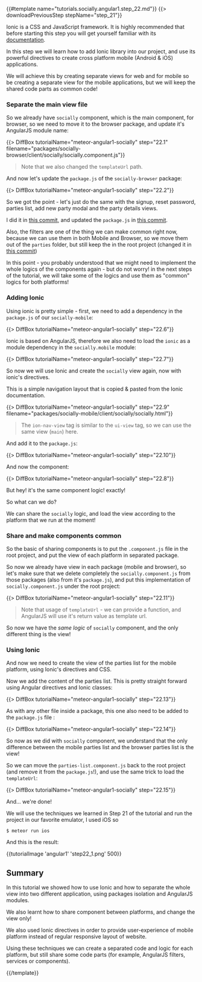 {{#template name="tutorials.socially.angular1.step_22.md"}}
{{> downloadPreviousStep stepName="step_21"}}

Ionic is a CSS and JavaScript framework. It is highly recommended that before starting this step you will get yourself familiar with its [documentation](http://ionicframework.com/docs/).

In this step we will learn how to add Ionic library into our project, and use its powerful directives to create cross platform mobile (Android & iOS) applications. 

We will achieve this by creating separate views for web and for mobile  so be creating a separate view for the mobile applications, but we will keep the shared code parts as common code!

### Separate the main view file

So we already have `socially` component, which is the main component, for browser, so we need to move it to the browser package, and update it's AngularJS module name:

{{> DiffBox tutorialName="meteor-angular1-socially" step="22.1" filename="packages/socially-browser/client/socially/socially.component.js"}}

> Note that we also changed the `templateUrl` path.

And now let's update the `package.js` of the `socially-browser` package:

{{> DiffBox tutorialName="meteor-angular1-socially" step="22.2"}}

So we got the point - let's just do the same with the signup, reset password, parties list, add new party modal and the party details views.

I did it in [this commit](https://github.com/Urigo/meteor-angular-socially/commit/89b159e7e6b42a2540e8886ca6f82f5364ff4f88), and updated the `package.js` in [this commit](https://github.com/Urigo/meteor-angular-socially/commit/f4e927d21fc8fa74f008eec9230f534f9defa7fb).

Also, the filters are one of the thing we can make common right now, because we can use them in both Mobile and Browser, so we move them out of the `parties` folder, but still keep the in the root project (changed it in [this commit](https://github.com/Urigo/meteor-angular-socially/commit/b078a263799e817b7381de516f1ff43559ee7c1b))

In this point - you probably understood that we might need to implement the whole logics of the components again - but do not worry! in the next steps of the tutorial, we will take some of the logics and use them as "common" logics for both platforms!

### Adding Ionic

Using ionic is pretty simple - first, we need to add a dependency in the `package.js` of our `socially-mobile`:

{{> DiffBox tutorialName="meteor-angular1-socially" step="22.6"}}

Ionic is based on AngularJS, therefore we also need to load the `ionic` as a module dependency in the `socially.mobile` module:

{{> DiffBox tutorialName="meteor-angular1-socially" step="22.7"}}

So now we will use Ionic and create the `socially` view again, now with ionic's directives.

This is a simple navigation layout that is copied & pasted from the Ionic documentation.

{{> DiffBox tutorialName="meteor-angular1-socially" step="22.9" filename="packages/socially-mobile/client/socially/socially.html"}}

> The `ion-nav-view` tag is similar to the `ui-view` tag, so we can use the same view (`main`) here.

And add it to the `package.js`:

{{> DiffBox tutorialName="meteor-angular1-socially" step="22.10"}}

And now the component:

{{> DiffBox tutorialName="meteor-angular1-socially" step="22.8"}}

But hey! it's the same component logic! exactly! 

So what can we do? 

We can share the `socially` logic, and load the view according to the platform that we run at the moment!

### Share and make components common

So the basic of sharing components is to put the `.component.js` file in the root project, and put the view of each platform in separated package.

So now we already have view in each package (mobile and browser), so let's make sure that we delete completely the `socially.component.js` from those packages (also from it's `package.js`), and put this implementation of `socially.component.js` under the root project:

{{> DiffBox tutorialName="meteor-angular1-socially" step="22.11"}}

> Note that usage of `templateUrl` - we can provide a function, and AngularJS will use it's return value as template url.

So now we have the *same logic* of `socially` component, and the only different thing is the view!


### Using Ionic

And now we need to create the view of the parties list for the mobile platform, using Ionic's directives and CSS.

Now we add the content of the parties list. This is pretty straight forward using Angular directives and Ionic classes:

{{> DiffBox tutorialName="meteor-angular1-socially" step="22.13"}}

As with any other file inside a package, this one also need to be added to the `package.js` file :

{{> DiffBox tutorialName="meteor-angular1-socially" step="22.14"}}

So now as we did with `socially` component, we understand that the only difference between the mobile parties list and the browser parties list is the view!

So we can move the `parties-list.component.js` back to the root project (and remove it from the `package.js`!), and use the same trick to load the `templateUrl`:

{{> DiffBox tutorialName="meteor-angular1-socially" step="22.15"}}

And... we're done!

We will use the techniques we learned in Step 21 of the tutorial and run the project in our favorite emulator, I used iOS so

    $ meteor run ios

And this is the result:

{{tutorialImage 'angular1' 'step22_1.png' 500}}

## Summary

In this tutorial we showed how to use Ionic and how to separate the whole view into two different application, using packages isolation and AngularJS modules.

We also learnt how to share component between platforms, and change the view only!

We also used Ionic directives in order to provide user-experience of mobile platform instead of regular responsive layout of website.

Using these techniques we can create a separated code and logic for each platform, but still share some code parts (for example, AngularJS filters, services or components).

{{/template}}